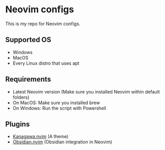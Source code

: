 # Neovim configs

This is my repo for Neovim configs.

## Supported OS
* Windows
* MacOS
* Every Linux distro that uses apt
  
## Requirements
* Latest Neovim version (Make sure you installed Neovim within default folders)
* On MacOS: Make sure you installed brew
* On Windows: Run the script with Powershell

## Plugins
* [Kanagawa.nvim](https://github.com/rebelot/kanagawa.nvim) (A theme)
* [Obsidian.nvim](https://github.com/epwalsh/obsidian.nvim) (Obsidian integration in Neovim)

